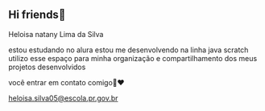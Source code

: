 ## Hi friends💞

Heloisa natany Lima da Silva 

estou estudando no alura
estou me desenvolvendo na linha java scratch 
utilizo esse espaço para minha organização e compartilhamento dos meus projetos desenvolvidos 

você entrar em contato comigo📧♥️

heloisa.silva05@escola.pr.gov.br
